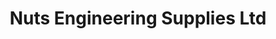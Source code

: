 ---
title: "Nuts Engineering Supplies Ltd"
url: /chorley/nuts-engineering-supplies-ltd/
shop: hardware
---